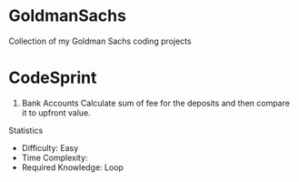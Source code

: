 # GoldmanSachs
Collection of my Goldman Sachs coding projects

# CodeSprint

1. Bank Accounts
Calculate sum of fee for the deposits and then compare it to upfront value.

Statistics
- Difficulty: Easy
- Time Complexity:
- Required Knowledge: Loop
